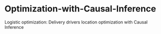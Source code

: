 # Optimization-with-Causal-Inference
Logistic optimization: Delivery drivers location optimization with Causal Inference
